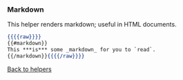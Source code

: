 ### Markdown

This helper renders markdown; useful in HTML documents.

```handlebars
{{{{raw}}}}
{{#markdown}}
This ***is*** some _markdown_ for you to `read`.
{{/markdown}}{{{{/raw}}}}
```

[Back to helpers](..)
